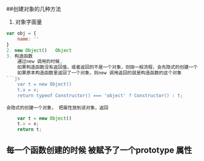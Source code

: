 ##创建对象的几种方法
1. 对象字面量
```js
var obj = {
    name: ''
}
2. new Object()   Object
3. 构造函数  
    通过new 调用的时候,
    如果构造函数没有返回值，或者返回的不是一个对象，则按一般流程，会先隐式的创建一个对象， 把属性放到该对象，返回
    如果原本构造函数里返回了一个对象，则new 调用返回的就是构造函数的这个对象
```js
    var t = new Object()
    t.x = x;
    return typeof Constructor() === 'object' ? Constructor() : t;
```
    会隐式的创建一个对象， 把属性放到该对象，返回
```js
    var t = new Object()
    t.x = x;
    return t;
```
## 每一个函数创建的时候  被赋予了一个prototype 属性